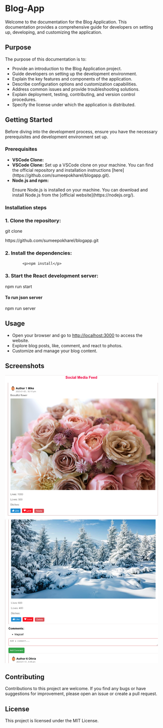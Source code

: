   <h1>Blog-App</h1>
<p>Welcome to the documentation for the Blog Application. This documentation provides a comprehensive guide for developers on setting up, developing, and customizing the application.</p>
<h2>Purpose</h2>
    <p>The purpose of this documentation is to:</p>
    <ul>
        <li>Provide an introduction to the Blog Application project.</li>
        <li>Guide developers on setting up the development environment.</li>
        <li>Explain the key features and components of the application.</li>
        <li>Describe configuration options and customization capabilities.</li>
        <li>Address common issues and provide troubleshooting solutions.</li>
        <li>Explain deployment, testing, contributing, and version control procedures.</li>
        <li>Specify the license under which the application is distributed.</li>
    </ul>

<h2>Getting Started</h2>
    <p>Before diving into the development process, ensure you have the necessary prerequisites and development environment set up.</p>
    <h3>Prerequisites</h3>
    <ul>
        <li><strong>VSCode Clone:</strong>
          <li><strong>VSCode Clone:</strong> Set up a VSCode clone on your machine. You can find the official repository and installation instructions [here](https://github.com/sumeepokharel/blogapp.git).</li>

 </li>
        <li><strong>Node.js and npm:</strong>
            <p>Ensure Node.js is installed on your machine. You can download and install Node.js from the [official website](https://nodejs.org/).</p>
        </li>
    </ul>

 <h3>Installation steps</h3>

 <h3>1. Clone the repository:</h3>
    <p> git clone </p><a> https://github.com/sumeepokharel/blogapp.git</a>

 <h3>2. Install the dependencies:</h3>

            <p>npm install</p>

<h3>3. Start the React development server:</h3>

<p> npm run start</p>

 <h4>To run json server </h4>
           <p> npm run server</p>

<h2>Usage</h2>
    <ul>
    <li>Open your browser and go to <a href="http://localhost:3000">http://localhost:3000</a> to access the website.</li>
    <li>Explore blog posts, like, comment, and react to photos.</li>
    <li>Customize and manage your blog content.</li>

</ul>

<h2>Screenshots</h2>

   <img src="public/screenshots/pic1.png" alt="Screenshot 1">
<img src="public/screenshots/pic2.png" alt="Screenshot 2">

<h2>Contributing</h2>
    <p>Contributions to this project are welcome. If you find any bugs or have suggestions for improvement, please open an issue or create a pull request.</p>

 <h2>License</h2>
    <p>This project is licensed under the MIT License.</p>
